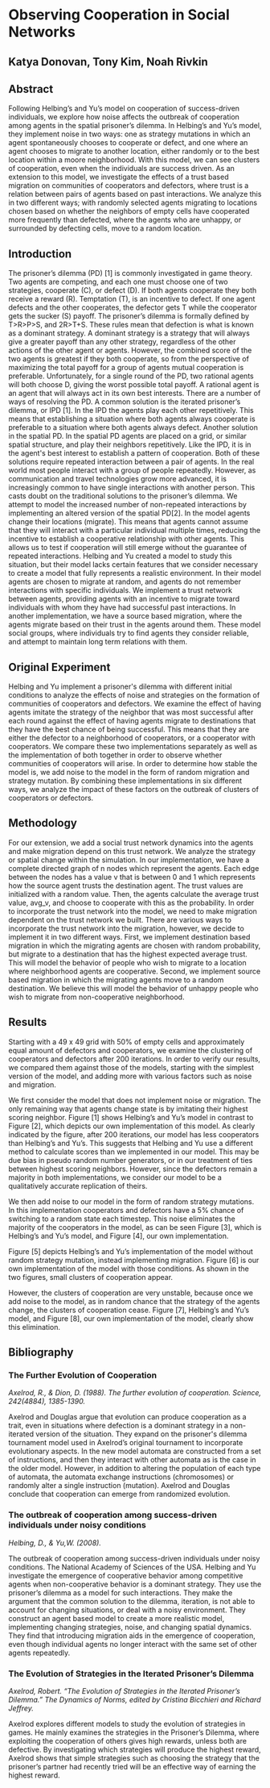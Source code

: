 # Observing Cooperation in Social Networks
## Katya Donovan, Tony Kim, Noah Rivkin
## Abstract

Following Helbing’s and Yu’s model on cooperation of success-driven individuals, we explore how noise affects the outbreak of cooperation among agents in the spatial prisoner’s dilemma. In Helbing’s and Yu’s model, they implement noise in two ways: one as strategy mutations in which an agent spontaneously chooses to cooperate or defect, and one where an agent chooses to migrate to another location, either randomly or to the best location within a moore neighborhood. With this model, we can see clusters of cooperation, even when the individuals are success driven. As an extension to this model, we investigate the effects of a trust based migration on communities of cooperators and defectors, where trust is a relation between pairs of agents based on past interactions. We analyze this in two different ways; with randomly selected agents migrating to locations chosen based on whether the neighbors of empty cells have cooperated more frequently than defected, where the agents who are unhappy, or surrounded by defecting cells, move to a random location.


## Introduction

The prisoner’s dilemma (PD) [1] is commonly investigated in game theory. Two agents are competing, and each one must choose one of two strategies, cooperate (C), or defect (D). If both agents cooperate they both receive a reward (R). Temptation (T), is an incentive to defect. If one agent defects and the other cooperates, the defector gets T while the cooperator gets the sucker (S) payoff. The prisoner’s dilemma is formally defined by T>R>P>S, and 2R>T+S. These rules mean that defection is what is known as a dominant strategy. A dominant strategy is a strategy that will always give a greater payoff than any other strategy, regardless of the other actions of the other agent or agents. However, the combined score of the two agents is greatest if they both cooperate, so from the perspective of maximizing the total payoff for a group of agents mutual cooperation is preferable. Unfortunately, for a single round of the PD, two rational agents will both choose D, giving the worst possible total payoff. A rational agent is an agent that will always act in its own best interests.
    There are a number of ways of resolving the PD. A common solution is the iterated prisoner’s dilemma, or IPD [1]. In the IPD the agents play each other repetitively. This means that establishing a situation where both agents always cooperate is preferable to a situation where both agents always defect. Another solution in the spatial PD. In the spatial PD agents are placed on a grid, or similar spatial structure, and play their neighbors repetitively. Like the IPD, it is in the agent's best interest to establish a pattern of cooperation.
    Both of these solutions require repeated interaction between a pair of agents. In the real world most people interact with a group of people repeatedly. However, as communication and travel technologies grow more advanced, it is increasingly common to have single interactions with another person. This casts doubt on the traditional solutions to the prisoner’s dilemma.
    We attempt to model the increased number of non-repeated interactions by implementing an altered version of the spatial PD[2]. In the model agents change their locations (migrate). This means that agents cannot assume that they will interact with a particular individual multiple times, reducing the incentive to establish a cooperative relationship with other agents. This allows us to test if cooperation will still emerge without the guarantee of repeated interactions.
    Helbing and Yu created a model to study this situation, but their model lacks certain features that we consider necessary to create a model that fully represents a realistic environment. In their model agents are chosen to migrate at random, and agents do not remember interactions with specific individuals. We implement a trust network between agents, providing agents with an incentive to migrate toward individuals with whom they have had successful past interactions. In another implementation, we have a source based migration, where the agents migrate based on their trust in the agents around them. These model social groups, where individuals try to find agents they consider reliable, and attempt to maintain long term relations with them.



## Original Experiment

Helbing and Yu implement a prisoner's dilemma with different initial conditions to analyze the effects of noise and strategies on the formation of communities of cooperators and defectors. We examine the effect of having agents imitate the strategy of the neighbor that was most successful after each round against the effect of having agents migrate to destinations that they have the best chance of being successful.  This means that they are either the defector to a neighborhood of cooperators, or a cooperator with cooperators. We compare these two implementations separately as well as the implementation of both together in order to observe whether communities of cooperators will arise. In order to determine how stable the model is, we add noise to the model in the form of random migration and strategy mutation. By combining these implementations in six different ways, we analyze the impact of these factors on the outbreak of clusters of cooperators or defectors.


## Methodology

For our extension, we add a social trust network dynamics into the agents and make migration depend on this trust network. We analyze the strategy or spatial change within the simulation. In our implementation, we have a complete directed graph of n nodes which represent the agents. Each edge between the nodes has a value v that is between 0 and 1 which represents how the source agent trusts the destination agent. The trust values are initialized with a random value. Then, the agents calculate the average trust value, avg_v, and choose to cooperate with this as the probability.
In order to incorporate the trust network into the model, we need to make migration dependent on the trust network we built. There are various ways to incorporate the trust network into the migration, however, we decide to implement it in two different ways. First, we implement destination based migration in which the migrating agents are chosen with random probability, but migrate to a destination that has the highest expected average trust. This will model the behavior of people who wish to migrate to a location where neighborhood agents are cooperative. Second, we implement source based migration in which the migrating agents move to a random destination. We believe this will model the behavior of unhappy people who wish to migrate from non-cooperative neighborhood.

## Results

Starting with a 49 x 49 grid with 50% of empty cells and approximately equal amount of defectors and cooperators, we examine the clustering of cooperators and defectors after 200 iterations. In order to verify our results, we compared them against those of the models, starting with the simplest version of the model, and adding more with various factors such as noise and migration.

We first consider the model that does not implement noise or migration. The only remaining way that agents change state is by imitating their highest scoring neighbor. Figure [1] shows Helbing’s and Yu’s model in contrast to Figure [2], which depicts our own implementation of this model. As clearly indicated by the figure, after 200 iterations, our model has less cooperators than Helbing’s and Yu’s. This suggests that Helbing and Yu use a different method to calculate scores than we implemented in our model. This may be due bias in pseudo random number generators, or in our treatment of ties between highest scoring neighbors. However, since the defectors remain a majority in both implementations, we consider our model to be a qualitatively accurate replication of theirs.

We then add noise to our model in the form of random strategy mutations. In this implementation cooperators and defectors have a 5% chance of switching to a random state each timestep. This noise eliminates the majority of the cooperators in the model, as can be seen Figure [3], which is Helbing’s and Yu’s model, and Figure [4], our own implementation. 

Figure [5] depicts Helbing’s and Yu’s implementation of the model without random strategy mutation, instead implementing migration. Figure [6] is our own implementation of the model with those conditions. As shown in the two figures, small clusters of cooperation appear.

However, the clusters of cooperation are very unstable, because once  we add noise to the model, as in random chance that the strategy of the agents change, the clusters of cooperation cease. Figure [7], Helbing’s and Yu’s model, and Figure [8], our own implementation of the model, clearly show this elimination.

## Bibliography
### The Further Evolution of Cooperation
*Axelrod, R., & Dion, D. (1988). The further evolution of cooperation. Science, 242(4884), 1385-1390.*

Axelrod and Douglas argue that evolution can produce cooperation as a trait, even in situations where defection is a dominant strategy in a non-iterated version of the situation. They expand on the prisoner's dilemma tournament model used in Axelrod’s original tournament to incorporate evolutionary aspects. In the new model automata are constructed from a set of instructions, and then they interact with other automata as is the case in the older model. However, in addition to altering the population of each type of automata, the automata exchange instructions (chromosomes) or randomly alter a single instruction (mutation). Axelrod and Douglas conclude that cooperation can emerge from randomized evolution.


### The outbreak of cooperation among success-driven individuals under noisy conditions 
*Helbing, D., & Yu,W. (2008).*

The outbreak of cooperation among success-driven individuals under noisy conditions. The National Academy of Sciences of the USA.
Helbing and Yu investigate the emergence of cooperative behavior among competitive agents when non-cooperative behavior is a dominant strategy. They use the prisoner’s dilemma as a model for such interactions. They make the argument that the common solution to the dilemma, iteration, is not able to account for changing situations, or deal with a noisy environment. They construct an agent based model to create a more realistic model, implementing changing strategies, noise, and changing spatial dynamics. They find that introducing migration aids in the emergence of cooperation, even though individual agents no longer interact with the same set of other agents repeatedly.


### The Evolution of Strategies in the Iterated Prisoner’s Dilemma 
*Axelrod, Robert. “The Evolution of Strategies in the Iterated Prisoner’s Dilemma.” The Dynamics of Norms, edited by Cristina Bicchieri and Richard Jeffrey.*

Axelrod explores different models to study the evolution of strategies in games. He mainly examines the strategies in the Prisoner’s Dilemma, where exploiting the cooperation of others gives high rewards, unless both are defective. By investigating which strategies will produce the highest reward, Axelrod shows that simple strategies such as choosing the strategy that the prisoner’s partner had recently tried will be an effective way of earning the highest reward.

